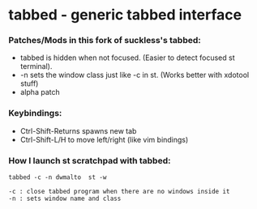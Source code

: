 # tabbed - generic tabbed interface

### Patches/Mods in this fork of suckless's tabbed:

* tabbed is hidden when not focused. (Easier to detect focused st terminal).
* -n sets the window class just like -c in st. (Works better with xdotool stuff)
* alpha patch

### Keybindings:

* Ctrl-Shift-Returns spawns new tab
* Ctrl-Shift-L/H to move left/right (like vim bindings)

### How I launch st scratchpad with tabbed:

`tabbed -c -n dwmalto  st -w`

```
-c : close tabbed program when there are no windows inside it
-n : sets window name and class
```
